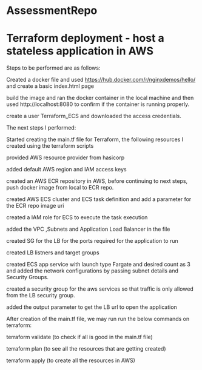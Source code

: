 # AssessmentRepo


# Terraform deployment - host a stateless application in AWS


Steps to be performed are as follows:

Created a docker file and used https://hub.docker.com/r/nginxdemos/hello/ and create a basic index.html page

build the image and ran the docker container in the local machine and then used http://localhost:8080 to confirm if the container is running properly.

create a user Terraform_ECS and downloaded the access credentials.

The next steps I performed:

Started creating the main.tf file for Terraform, the following resources I created using the terraform scripts

provided AWS resource provider from hasicorp

added default AWS region and IAM access keys 

created an AWS ECR repository in AWS, before continuing to next steps, push docker image from local to ECR repo.

created AWS ECS cluster and ECS task definition and add a parameter for the ECR repo image uri

created a IAM role for ECS to execute the task execution

added the VPC ,Subnets and Application Load Balancer in the file

created SG for the LB for the ports required for the application to run 

created LB listners and target groups

created ECS app service with launch type Fargate and desired count as 3 and added the network configurations by passing subnet details and Security Groups.

created a security group for the aws services so that traffic is only allowed from the LB security group.

added the output parameter to get the LB url to open the application




After creation of the main.tf file, we may run run the below commands on terraform:

terraform validate (to check if all is good in the main.tf file)

terraform plan (to see all the resources that are getting created)

terraform apply (to create all the resources in AWS)




